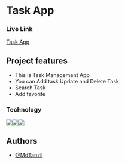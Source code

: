 # Task App

### Live Link

[Task App](https://preeminent-sorbet-eef669.netlify.app/)

## Project features

- This is Task Management App
- You can Add task Update and Delete Task
- Search Task
- Add favorite

### Technology

<img src="https://img.shields.io/badge/React-20232A?style=for-the-badge&logo=react&logoColor=61DAFB" /><img src="	https://img.shields.io/badge/Tailwind_CSS-38B2AC?style=for-the-badge&logo=tailwind-css&logoColor=white" /><img src="https://img.shields.io/badge/JavaScript-323330?style=for-the-badge&logo=javascript&logoColor=F7DF1E" />

## Authors

- [@MdTanzil](https://github.com/MdTanzil)
